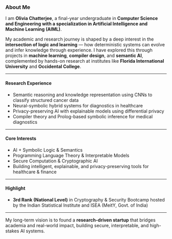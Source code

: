 ### About Me

I am **Olivia Chatterjee**, a final-year undergraduate in **Computer Science and Engineering with a specialization in Artificial Intelligence and Machine Learning (AIML)**.

My academic and research journey is shaped by a deep interest in the **intersection of logic and learning** — how deterministic systems can evolve and infer knowledge through experience. I have explored this through projects in **machine learning**, **compiler design**, and **semantic AI**, complemented by hands-on research at institutes like **Florida International University** and **Occidental College**.

---

#### Research Experience
- Semantic reasoning and knowledge representation using CNNs to classify structured cancer data  
- Neural-symbolic hybrid systems for diagnostics in healthcare  
- Privacy-preserving AI with explainable models using differential privacy  
- Compiler theory and Prolog-based symbolic inference for medical diagnostics  

---

#### Core Interests
- AI + Symbolic Logic & Semantics  
- Programming Language Theory & Interpretable Models  
- Secure Computation & Cryptographic AI  
- Building intelligent, explainable, and privacy-preserving tools for healthcare & finance  

---

#### Highlight
- **3rd Rank (National Level)** in Cryptography & Security Bootcamp hosted by the Indian Statistical Institute and ISEA (MeitY, Govt. of India)

---

My long-term vision is to found a **research-driven startup** that bridges academia and real-world impact, building secure, interpretable, and high-stakes AI systems.
